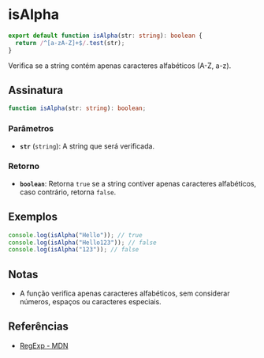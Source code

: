 # isAlpha

```typescript
export default function isAlpha(str: string): boolean {
  return /^[a-zA-Z]+$/.test(str);
}
```

Verifica se a string contém apenas caracteres alfabéticos (A-Z, a-z).

## Assinatura

```typescript
function isAlpha(str: string): boolean;
```

### Parâmetros

- **`str`** (`string`): A string que será verificada.

### Retorno

- **`boolean`**: Retorna `true` se a string contiver apenas caracteres alfabéticos, caso contrário, retorna `false`.

## Exemplos

```typescript
console.log(isAlpha("Hello")); // true
console.log(isAlpha("Hello123")); // false
console.log(isAlpha("123")); // false
```

## Notas

- A função verifica apenas caracteres alfabéticos, sem considerar números, espaços ou caracteres especiais.

## Referências

- [RegExp - MDN](https://developer.mozilla.org/en-US/docs/Web/JavaScript/Reference/Global_Objects/RegExp)
